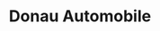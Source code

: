 ---
title: "Donau Automobile"
url: /gemeinde-tulln-an-der-donau/donau-automobile/
shop: Autohaus
---
